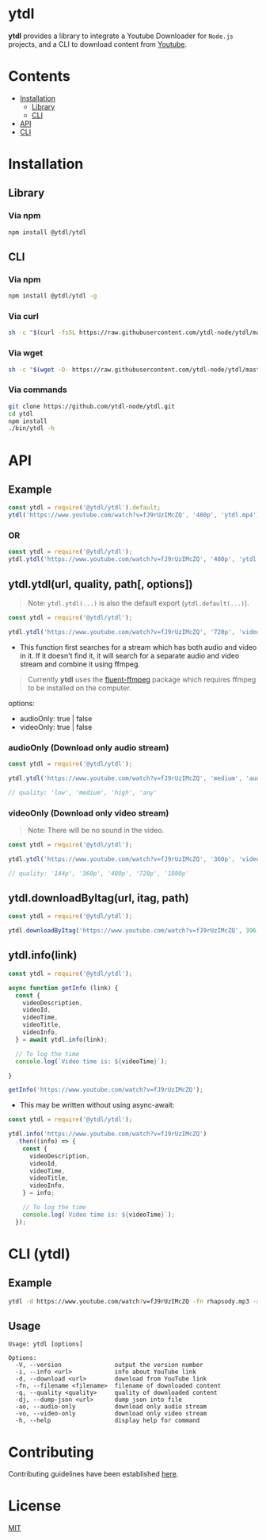# ytdl

**ytdl** provides a library to integrate a Youtube Downloader for `Node.js` projects, and a CLI to download content from [Youtube](https://www.youtube.com).

# Contents

- [Installation](#installation)
  * [Library](#library)
  * [CLI](#cli)
- [API](#api)
- [CLI](#cli-ytdl)

# Installation

## Library

### Via npm

```bash
npm install @ytdl/ytdl
```

## CLI

### Via npm

```bash
npm install @ytdl/ytdl -g
```

### Via curl

```bash
sh -c "$(curl -fsSL https://raw.githubusercontent.com/ytdl-node/ytdl/master/bin/install)"
```

### Via wget

```bash
sh -c "$(wget -O- https://raw.githubusercontent.com/ytdl-node/ytdl/master/bin/install)"
```

### Via commands

```bash
git clone https://github.com/ytdl-node/ytdl.git
cd ytdl
npm install
./bin/ytdl -h
```

# API

## Example

```javascript
const ytdl = require('@ytdl/ytdl').default;
ytdl('https://www.youtube.com/watch?v=fJ9rUzIMcZQ', '480p', 'ytdl.mp4');
```

### OR

```javascript
const ytdl = require('@ytdl/ytdl');
ytdl.ytdl('https://www.youtube.com/watch?v=fJ9rUzIMcZQ', '480p', 'ytdl.mp4');
```

## ytdl.ytdl(url, quality, path[, options])

> Note: `ytdl.ytdl(...)` is also the default export (`ytdl.default(...)`).

```javascript
const ytdl = require('@ytdl/ytdl');

ytdl.ytdl('https://www.youtube.com/watch?v=fJ9rUzIMcZQ', '720p', 'video.mp4');
```

- This function first searches for a stream which has both audio and video in it. If it doesn't find it, it will search for a separate audio and video stream and combine it using ffmpeg.

> Currently **ytdl** uses the [fluent-ffmpeg](https://www.npmjs.com/package/fluent-ffmpeg) package which requires ffmpeg to be installed on the computer.

options:
  - audioOnly: true | false
  - videoOnly: true | false

### audioOnly (Download only audio stream)

```javascript
const ytdl = require('@ytdl/ytdl');

ytdl.ytdl('https://www.youtube.com/watch?v=fJ9rUzIMcZQ', 'medium', 'audio.mp3', { audioOnly: true });

// quality: 'low', 'medium', 'high', 'any'
```

### videoOnly (Download only video stream)

> Note: There will be no sound in the video.

```javascript
const ytdl = require('@ytdl/ytdl');

ytdl.ytdl('https://www.youtube.com/watch?v=fJ9rUzIMcZQ', '360p', 'video.mp4', { videoOnly: true });

// quality: '144p', '360p', '480p', '720p', '1080p'
```

## ytdl.downloadByItag(url, itag, path)

```javascript
const ytdl = require('@ytdl/ytdl');

ytdl.downloadByItag('https://www.youtube.com/watch?v=fJ9rUzIMcZQ', 396, 'video.mp4');
```

## ytdl.info(link)

```javascript
const ytdl = require('@ytdl/ytdl');

async function getInfo (link) {
  const {
    videoDescription,
    videoId,
    videoTime,
    videoTitle,
    videoInfo,
  } = await ytdl.info(link);

  // To log the time
  console.log(`Video time is: ${videoTime}`); 

}

getInfo('https://www.youtube.com/watch?v=fJ9rUzIMcZQ');
```

- This may be written without using async-await:

```javascript
const ytdl = require('@ytdl/ytdl');

ytdl.info('https://www.youtube.com/watch?v=fJ9rUzIMcZQ')
  .then((info) => {
    const {
      videoDescription,
      videoId,
      videoTime,
      videoTitle,
      videoInfo,
    } = info;

    // To log the time
    console.log(`Video time is: ${videoTime}`); 
  });
```

# CLI (ytdl)

## Example

```bash
ytdl -d https://www.youtube.com/watch?v=fJ9rUzIMcZQ -fn rhapsody.mp3 -ao
```

## Usage
```
Usage: ytdl [options]

Options:
  -V, --version               output the version number
  -i, --info <url>            info about YouTube link
  -d, --download <url>        download from YouTube link
  -fn, --filename <filename>  filename of downloaded content
  -q, --quality <quality>     quality of downloaded content
  -dj, --dump-json <url>      dump json into file
  -ao, --audio-only           download only audio stream
  -vo, --video-only           download only video stream
  -h, --help                  display help for command
```

# Contributing

Contributing guidelines have been established [here](./CONTRIBUTING.md).

# License

[MIT](./LICENSE)